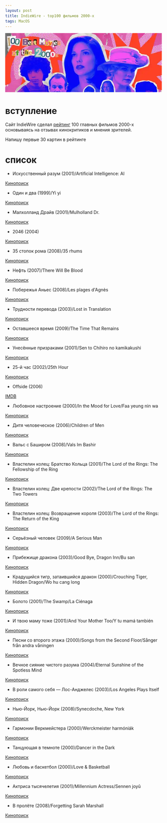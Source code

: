 ```yaml
---
layout: post
title: IndieWire - top100 фильмов 2000-х
tags: MacOS
---
```

![](https://raw.githubusercontent.com/tatarinovms/tatarinovms.github.io/master/images/posts/top100/logo.webp)

# вступление 

Сайт IndieWire сделал [рейтинг](https://www.indiewire.com/features/best-of/best-movies-2000s-1235032266/) 100 главных фильмов 2000-х основываясь на отзывах кинокритиков и мнения зрителей. 

Напишу первые 30 картин в рейтинге

# список

- Искусственный разум (2001)/Artificial Intelligence: AI 

[Кинопоиск](https://www.kinopoisk.ru/film/594/)

- Один и два (1999)/Yi yi 

[Кинопоиск](https://www.kinopoisk.ru/film/888/)

- Малхолланд Драйв (2001)/Mulholland Dr.

[Кинопоиск](https://www.kinopoisk.ru/film/466/)

- 2046 (2004)

[Кинопоиск](https://www.kinopoisk.ru/film/13728/)

- 35 стопок рома (2008)/35 rhums

[Кинопоиск](https://www.kinopoisk.ru/film/438259/)

- Нефть (2007)/There Will Be Blood

[Кинопоиск](https://www.kinopoisk.ru/film/196604/)

- Побережья Аньес (2008)/Les plages d'Agnès

[Кинопоиск](https://www.kinopoisk.ru/film/436256/)

- Трудности перевода (2003)/Lost in Translation

[Кинопоиск](https://www.kinopoisk.ru/film/5930/)

- Оставшееся время (2009)/The Time That Remains

[Кинопоиск](https://www.kinopoisk.ru/film/418220/)

- Унесённые призраками (2001)/Sen to Chihiro no kamikakushi

[Кинопоиск](https://www.kinopoisk.ru/film/370/)

- 25-й час (2002)/25th Hour

[Кинопоиск](https://www.kinopoisk.ru/film/320/)

- Offside (2006)

[IMDB](https://www.imdb.com/title/tt0499537/)

- Любовное настроение (2000)/In the Mood for Love/Faa yeung nin wa

[Кинопоиск](https://www.kinopoisk.ru/film/656/)

- Дитя человеческое (2006)/Children of Men

[Кинопоиск](https://www.kinopoisk.ru/film/6803/)

- Вальс с Баширом (2008)/Vals Im Bashir

[Кинопоиск](https://www.kinopoisk.ru/film/412474/)

- Властелин колец: Братство Кольца (2001)/The Lord of the Rings: The Fellowship of the Ring

[Кинопоиск](https://www.kinopoisk.ru/film/328/)

- Властелин колец: Две крепости (2002)/The Lord of the Rings: The Two Towers

[Кинопоиск](https://www.kinopoisk.ru/film/312/)

- Властелин колец: Возвращение короля (2003)/The Lord of the Rings: The Return of the King

[Кинопоиск](https://www.kinopoisk.ru/film/3498/)

- Серьёзный человек (2009)/A Serious Man

[Кинопоиск](https://www.kinopoisk.ru/film/416275/)

- Прибежище дракона (2003)/Good Bye, Dragon Inn/Bu san

[Кинопоиск](https://www.kinopoisk.ru/film/47125/)

- Крадущийся тигр, затаившийся дракон (2000)/Crouching Tiger, Hidden Dragon/Wo hu cang long

[Кинопоиск](https://www.kinopoisk.ru/film/378/)

- Болото (2001)/The Swamp/La Ciénaga

[Кинопоиск](https://www.kinopoisk.ru/film/49244/)

- И твою маму тоже (2001)/And Your Mother Too/Y tu mamá también

[Кинопоиск](https://www.kinopoisk.ru/film/572/)

- Песни со второго этажа (2000)/Songs from the Second Floor/Sånger från andra våningen

[Кинопоиск](https://www.kinopoisk.ru/film/850/)

- Вечное сияние чистого разума (2004)/Eternal Sunshine of the Spotless Mind

[Кинопоиск](https://www.kinopoisk.ru/film/5492/)

- В роли самого себя — Лос-Анджелес (2003)/Los Angeles Plays Itself

[Кинопоиск](https://www.kinopoisk.ru/film/81063/)

- Нью-Йорк, Нью-Йорк (2008)/Synecdoche, New York

[Кинопоиск](https://www.kinopoisk.ru/film/77177/)

- Гармонии Веркмейстера (2000)/Werckmeister harmóniák

[Кинопоиск](https://www.kinopoisk.ru/film/50377/)

- Танцующая в темноте (2000)/Dancer in the Dark

[Кинопоиск](https://www.kinopoisk.ru/film/646/)

- Любовь и баскетбол (2000)/Love & Basketball

[Кинопоиск](https://www.kinopoisk.ru/film/742/)

- Актриса тысячелетия (2001)/Millennium Actress/Sennen joyû

[Кинопоиск](https://www.kinopoisk.ru/film/41900/)

- В пролёте (2008)/Forgetting Sarah Marshall

[Кинопоиск](https://www.kinopoisk.ru/film/281394/)